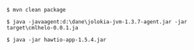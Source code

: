 ```
$ mvn clean package
```

```
$ java -javaagent:d:\dane\jolokia-jvm-1.3.7-agent.jar -jar target\cmlhelo-0.0.1.ja
```

```
$ java -jar hawtio-app-1.5.4.jar
```

